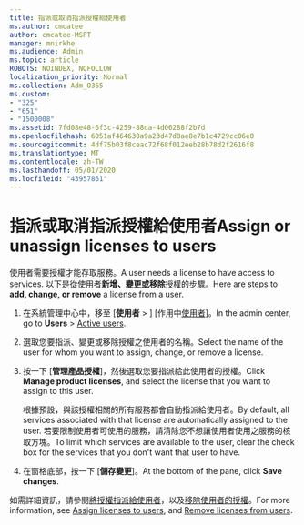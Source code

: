 ```yaml
---
title: 指派或取消指派授權給使用者
ms.author: cmcatee
author: cmcatee-MSFT
manager: mnirkhe
ms.audience: Admin
ms.topic: article
ROBOTS: NOINDEX, NOFOLLOW
localization_priority: Normal
ms.collection: Adm_O365
ms.custom:
- "325"
- "651"
- "1500008"
ms.assetid: 7fd08e48-6f3c-4259-88da-4d06288f2b7d
ms.openlocfilehash: 6051af464630a9a23d47d8ae8e7b1c4729cc06e0
ms.sourcegitcommit: 4df75b03f8ceac72f68f012eeb28b78d2f2616f8
ms.translationtype: MT
ms.contentlocale: zh-TW
ms.lasthandoff: 05/01/2020
ms.locfileid: "43957861"
---
```

# <a name="assign-or-unassign-licenses-to-users"></a><span data-ttu-id="7ac45-102">指派或取消指派授權給使用者</span><span class="sxs-lookup"><span data-stu-id="7ac45-102">Assign or unassign licenses to users</span></span>

<span data-ttu-id="7ac45-103">使用者需要授權才能存取服務。</span><span class="sxs-lookup"><span data-stu-id="7ac45-103">A user needs a license to have access to services.</span></span> <span data-ttu-id="7ac45-104">以下是從使用者**新增、變更或移除**授權的步驟。</span><span class="sxs-lookup"><span data-stu-id="7ac45-104">Here are steps to **add, change, or remove** a license from a user.</span></span>
  
1. <span data-ttu-id="7ac45-105">在系統管理中心中，移至 [**使用者** \> ] [作用中[使用者](https://go.microsoft.com/fwlink/p/?linkid=834822)]。</span><span class="sxs-lookup"><span data-stu-id="7ac45-105">In the admin center, go to **Users** \> [Active users](https://go.microsoft.com/fwlink/p/?linkid=834822).</span></span>

2. <span data-ttu-id="7ac45-106">選取您要指派、變更或移除授權之使用者的名稱。</span><span class="sxs-lookup"><span data-stu-id="7ac45-106">Select the name of the user for whom you want to assign, change, or remove a license.</span></span>

3. <span data-ttu-id="7ac45-107">按一下 [**管理產品授權**]，然後選取您要指派給此使用者的授權。</span><span class="sxs-lookup"><span data-stu-id="7ac45-107">Click **Manage product licenses**, and select the license that you want to assign to this user.</span></span>

    <span data-ttu-id="7ac45-108">根據預設，與該授權相關的所有服務都會自動指派給使用者。</span><span class="sxs-lookup"><span data-stu-id="7ac45-108">By default, all services associated with that license are automatically assigned to the user.</span></span> <span data-ttu-id="7ac45-109">若要限制使用者可使用的服務，請清除您不想讓使用者使用之服務的核取方塊。</span><span class="sxs-lookup"><span data-stu-id="7ac45-109">To limit which services are available to the user, clear the check box for the services that you don't want that user to have.</span></span>

4. <span data-ttu-id="7ac45-110">在窗格底部，按一下 [**儲存變更**]。</span><span class="sxs-lookup"><span data-stu-id="7ac45-110">At the bottom of the pane, click **Save changes**.</span></span>

<span data-ttu-id="7ac45-111">如需詳細資訊，請參閱[將授權指派給使用者](https://docs.microsoft.com/office365/admin/subscriptions-and-billing/assign-licenses-to-users)，以及[移除使用者的授權](https://docs.microsoft.com/office365/admin/subscriptions-and-billing/remove-licenses-from-users)。</span><span class="sxs-lookup"><span data-stu-id="7ac45-111">For more information, see [Assign licenses to users](https://docs.microsoft.com/office365/admin/subscriptions-and-billing/assign-licenses-to-users), and [Remove licenses from users](https://docs.microsoft.com/office365/admin/subscriptions-and-billing/remove-licenses-from-users).</span></span>